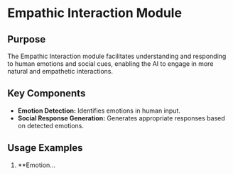 
<!-- 
    Project: WholeBrainedIntelligence (WBI)
    Author: Reece Dixon
    Contact: info@quantascript.com
    Created: 2023-06-15
    Last Updated: 2024-06-25
    License: Custom License (Refer to LICENSE_COMMERCIAL_USE.md and LICENSE_PUBLIC_NON_COMMERCIAL.md)
    
    Copyright (c) 2024 Reece Dixon. All rights reserved.
    
    This file is part of the WholeBrainedIntelligence (WBI) project. Unauthorized copying,
    distribution, modification, or any other use is strictly prohibited without prior
    written consent from the author.
-->

# Empathic Interaction Module

## Purpose

The Empathic Interaction module facilitates understanding and responding to human emotions and social cues, enabling the AI to engage in more natural and empathetic interactions.

## Key Components

- **Emotion Detection:** Identifies emotions in human input.
- **Social Response Generation:** Generates appropriate responses based on detected emotions.

## Usage Examples

1. **Emotion...